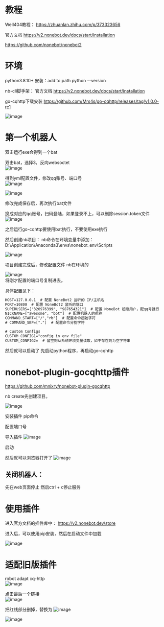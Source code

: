
# 教程
Well404教程：
https://zhuanlan.zhihu.com/p/373323656

官方文档
https://v2.nonebot.dev/docs/start/installation

https://github.com/nonebot/nonebot2


# 环境

python3.8.10+
安装：add to path
python --version

nb-cli脚手架：
官方文档
https://v2.nonebot.dev/docs/start/installation


go-cqhttp下载安装
https://github.com/Mrs4s/go-cqhttp/releases/tag/v1.0.0-rc1

![image](https://user-images.githubusercontent.com/84505329/167170389-81d43100-c567-49bb-8fc8-49735609e22a.png)



# 第一个机器人
双击运行exe会得到一个bat

双击bat，选择3，反向websoctet   
![image](https://user-images.githubusercontent.com/84505329/167170544-f9ac42dc-18fe-49c1-b4cb-bc23b0f63512.png)   


得到yml配置文件，修改qq账号、端口号   
![image](https://user-images.githubusercontent.com/84505329/167170999-ceb77122-9c7a-41ae-af53-3f965abac6d3.png)   

![image](https://user-images.githubusercontent.com/84505329/167171221-cea84166-197b-42be-a0bb-1098e0ff3a6f.png)   


修改完成保存后，再次执行bat文件   

换成对应的qq账号，扫码登陆，如果登录不上，可以删除session.token文件   
![image](https://user-images.githubusercontent.com/84505329/167171503-b2da6166-281c-4d2d-89d1-b0045ea6260f.png)   

之后运行go-cqhttp要使用bat执行，不要使用exe执行   



然后创建nb项目：
nb命令在环境变量中添加：
D:\Application\Anaconda3\envs\nonebot_env\Scripts

![image](https://user-images.githubusercontent.com/84505329/167171967-b2eaec24-6d5b-4cfe-aff8-8b602722aab7.png)   
   

项目创建完成后，修改配置文件
nb在环境的   

![image](https://user-images.githubusercontent.com/84505329/167172186-515872c5-3d08-4d82-97db-9c4abf1d417b.png)   
将刚才配置的端口号复制进去。

具体配置见下：

```xml
HOST=127.0.0.1  # 配置 NoneBot2 监听的 IP/主机名
PORT=10800  # 配置 NoneBot2 监听的端口
SUPERUSERS=["320976399", "987654321"]  # 配置 NoneBot 超级用户，配qq号就行
NICKNAME=["awesome", "bot"]  # 配置机器人的昵称
COMMAND_START=["/","rb"]  # 配置命令起始字符
# COMMAND_SEP=["."]  # 配置命令分割字符

# Custom Configs
CUSTOM_CONFIG1="config in env file"
CUSTOM_CONFIG2=  # 留空则从系统环境变量读取，如不存在则为空字符串
```

然后就可以启动了
先启动python程序，再启动go-cqhttp




# nonebot-plugin-gocqhttp插件

https://github.com/mnixry/nonebot-plugin-gocqhttp

nb create先创建项目。   

![image](https://user-images.githubusercontent.com/84505329/167173293-03055e3f-a63d-467e-bc99-4f4b9ed998cf.png)   

安装插件
pip命令

配置端口号

导入插件
![image](https://user-images.githubusercontent.com/84505329/167173991-728eb103-9d0d-460e-8e5c-76de612f8ad6.png)   

启动

然后就可以浏览器打开了
![image](https://user-images.githubusercontent.com/84505329/167174233-89fc8d02-d562-4189-b900-98a9de73aab1.png)   


## 关闭机器人：
先在web页面停止
然后ctrl + c停止服务



# 使用插件

进入官方文档的插件库中：
https://v2.nonebot.dev/store

进入后，可以使用pip安装，然后在启动文件中加载   

![image](https://user-images.githubusercontent.com/84505329/167175148-99525ae9-b1a3-4d61-8f50-61e41531e109.png)   


# 适配旧版插件
robot adapt cq-http   
![image](https://user-images.githubusercontent.com/84505329/167175790-7a2199c0-f116-4762-aa69-753e54bf6697.png)   

点击最后一个链接   
![image](https://user-images.githubusercontent.com/84505329/167175905-e4fb4a78-6ce8-40a9-9a44-ca355741e55e.png)   

把红线部分删掉，替换为
![image](https://user-images.githubusercontent.com/84505329/167842670-54997006-98b5-4d81-8c14-5670caf902ca.png)   



![image](https://user-images.githubusercontent.com/84505329/167176163-40f28722-a042-43a3-a65a-26b3e0e04367.png)   























